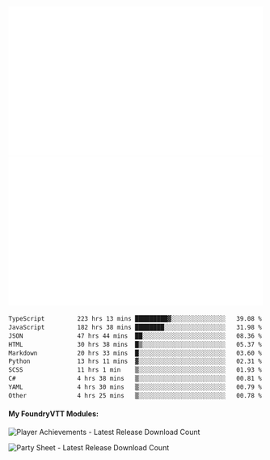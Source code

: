 
![](https://raw.githubusercontent.com/eddiedover/ghstats/master/generated/overview.svg)
![](https://raw.githubusercontent.com/eddiedover/ghstats/master/generated/languages.svg)

<!--START_SECTION:waka-->

```txt
TypeScript         223 hrs 13 mins █████████▓░░░░░░░░░░░░░░░   39.08 %
JavaScript         182 hrs 38 mins ████████░░░░░░░░░░░░░░░░░   31.98 %
JSON               47 hrs 44 mins  ██░░░░░░░░░░░░░░░░░░░░░░░   08.36 %
HTML               30 hrs 38 mins  █▒░░░░░░░░░░░░░░░░░░░░░░░   05.37 %
Markdown           20 hrs 33 mins  █░░░░░░░░░░░░░░░░░░░░░░░░   03.60 %
Python             13 hrs 11 mins  ▓░░░░░░░░░░░░░░░░░░░░░░░░   02.31 %
SCSS               11 hrs 1 min    ▒░░░░░░░░░░░░░░░░░░░░░░░░   01.93 %
C#                 4 hrs 38 mins   ▒░░░░░░░░░░░░░░░░░░░░░░░░   00.81 %
YAML               4 hrs 30 mins   ▒░░░░░░░░░░░░░░░░░░░░░░░░   00.79 %
Other              4 hrs 25 mins   ▒░░░░░░░░░░░░░░░░░░░░░░░░   00.78 %
```

<!--END_SECTION:waka-->

#### My FoundryVTT Modules:

  ![Player Achievements - Latest Release Download Count](https://img.shields.io/badge/dynamic/json?label=Player%20Achievements%20-%20Downloads@latest&query=assets%5B1%5D.download_count&url=https%3A%2F%2Fapi.github.com%2Frepos%2FEddieDover%2Ffvtt-player-achievements%2Freleases%2Flatest)

  ![Party Sheet - Latest Release Download Count](https://img.shields.io/badge/dynamic/json?label=Party%20Sheet%20-%20Downloads@latest&query=assets%5B1%5D.download_count&url=https%3A%2F%2Fapi.github.com%2Frepos%2FEddieDover%2Ffvtt-party-sheet%2Freleases%2Flatest)

<a rel="me" href="https://techhub.social/@EddieDover"></a>
